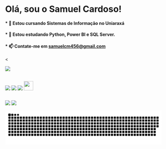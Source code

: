 # Olá, sou o Samuel Cardoso!

#### * 🔭 Estou cursando Sistemas de Informação no Uniaraxá 
#### * 🌱 Estou estudando Python, Power BI e SQL Server.
#### * 📫 Contate-me em samuelcm456@gmail.com 

<<div align="stretch">
  <a href="https://github.com/samuell2">
  <!--<img height="180em" src="https://github-readme-stats.vercel.app/api?username=samuell2&show_icons=true&theme=white&include_all_commits=true&count_private=true"/> -->
  <img height="180em" src="https://github-readme-stats.vercel.app/api/top-langs/?username=samuell2&layout=compact&langs_count=7&theme=white"/>
</div> 
  
##
 
<div> 
 <target="_blank"><img src="https://img.shields.io/badge/c%23-%23239120.svg?style=for-the-badge&logo=c-sharp&logoColor=white" target="_blank"></a> 
 <target="_blank"><img src="https://shields.io/badge/JavaScript-F7DF1E?logo=JavaScript&logoColor=000&style=flat-square" target="_blank"></a> 
 <target="_blank"><img src="https://img.shields.io/badge/python-3670A0?style=for-the-badge&logo=python&logoColor=ffdd54" target="_blank"></a> 
 <target="_blank"><img height="30em" width="30em" src="https://badgelist.s3.amazonaws.com/u/group/569d488d0499d6a7b700000d/csc191_logo_medium.png" target="_blank"></a> 
</div>
  
  ##
  
  <div>
  <a href = "https://www.linkedin.com/in/samuel-cardoso-06b722216"><img src="https://img.shields.io/badge/LinkedIn-0077B5?style=for-the-badge&logo=linkedin&logoColor=white"></a>
  <a href = "mailto:samuelcm456@gmail.com"><img src="https://img.shields.io/badge/-Gmail-%23333?style=for-the-badge&logo=gmail&logoColor=white" target="_blank"></a>
  
 ![Snake animation](https://github.com/samuell2/samuell2/blob/output/github-contribution-grid-snake.svg)
    
</div>
